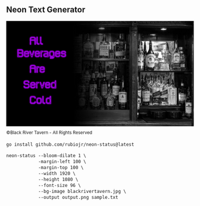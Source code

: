 ## Neon Text Generator

![](sample.png)
<sub>©Black River Tavern - All Rights Reserved<sub>


```
go install github.com/rubiojr/neon-status@latest
```

```
neon-status --bloom-dilate 1 \
            -margin-left 100 \
            -margin-top 100 \
            --width 1920 \
            --height 1080 \
            --font-size 96 \
            --bg-image blackrivertavern.jpg \
            --output output.png sample.txt
```
